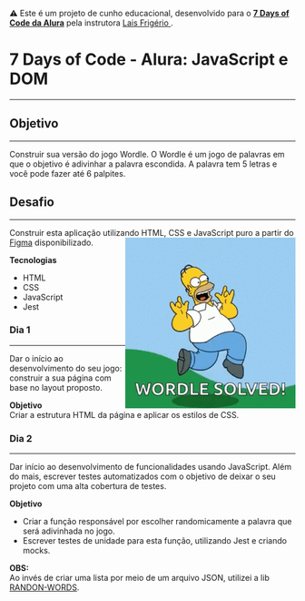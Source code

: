 ⚠️ Este é um projeto de cunho educacional, desenvolvido para o <a href="https://7daysofcode.io/">**7 Days of Code da Alura**</a>  pela instrutora <a href="https://github.com/laisfrigerio"> Lais Frigério </a>.

# 7 Days of Code - Alura: JavaScript e DOM
<hr>

## Objetivo
<hr>
Construir sua versão do jogo Wordle. O Wordle é um jogo de palavras em que o objetivo é adivinhar a palavra escondida. A palavra tem 5 letras e você pode fazer até 6 palpites.

## Desafio
<hr>
Construir esta aplicação utilizando HTML, CSS e JavaScript puro a partir do <a href="https://www.figma.com/file/bKKIv0BSdVrzlMG79phJop/7DaysofCode---Wordle?type=design&node-id=0%3A1&mode=design&t=IuS9uLemzSCa83T1-1">Figma</a> disponibilizado.  
<img align="right" src="./src/assets/images/solved.gif" width="300" alt="Gif do Homer Simpson comemorando ter solucionado o wordle.">

**Tecnologias**
- HTML
- CSS
- JavaScript
- Jest

### Dia 1
<hr>
Dar o início ao desenvolvimento do seu jogo: construir a sua página com base no layout proposto. 

<br>

**Objetivo**
<br>
Criar a estrutura HTML da página e aplicar os estilos de CSS.

### Dia 2
<hr>
Dar início ao desenvolvimento de funcionalidades usando JavaScript. Além do mais, escrever testes automatizados com o objetivo de deixar o seu projeto com uma alta cobertura de testes.

<br>

**Objetivo**
<br>
- Criar a função responsável por escolher randomicamente a palavra que será adivinhada no jogo.
- Escrever testes de unidade para esta função, utilizando Jest e criando mocks.

**OBS:**
<br>
Ao invés de criar uma lista por meio de um arquivo JSON, utilizei a lib <a href="https://www.npmjs.com/package/random-words">RANDON-WORDS</a>. 
